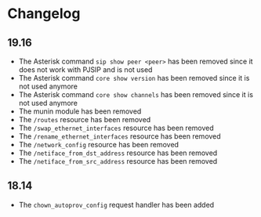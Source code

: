 Changelog
=========

19.16
-----

* The Asterisk command `sip show peer <peer>` has been removed since it does not work with PJSIP and is not used
* The Asterisk command `core show version` has been removed since it is not used anymore
* The Asterisk command `core show channels` has been removed since it is not used anymore
* The munin module has been removed
* The `/routes` resource has been removed
* The `/swap_ethernet_interfaces` resource has been removed
* The `/rename_ethernet_interfaces` resource has been removed
* The `/network_config` resource has been removed
* The `/netiface_from_dst_address` resource has been removed
* The `/netiface_from_src_address` resource has been removed


18.14
-----

* The `chown_autoprov_config` request handler has been added

